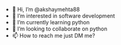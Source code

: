 - 👋 Hi, I’m @akshaymehta88
- 👀 I’m interested in software development
- 🌱 I’m currently learning python
- 💞️ I’m looking to collaborate on python
- 📫 How to reach me just DM me?

<!---
akshaymehta88/akshaymehta88 is a ✨ special ✨ repository because its `README.md` (this file) appears on your GitHub profile.
You can click the Preview link to take a look at your changes.
--->

